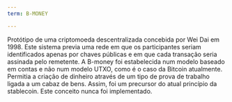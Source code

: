 ```yaml
---
term: B-MONEY

---
```

Protótipo de uma criptomoeda descentralizada concebida por Wei Dai em 1998. Este sistema previa uma rede em que os participantes seriam identificados apenas por chaves públicas e em que cada transação seria assinada pelo remetente. A B-money foi estabelecida num modelo baseado em contas e não num modelo UTXO, como é o caso da Bitcoin atualmente. Permitia a criação de dinheiro através de um tipo de prova de trabalho ligada a um cabaz de bens. Assim, foi um precursor do atual princípio da stablecoin. Este conceito nunca foi implementado.